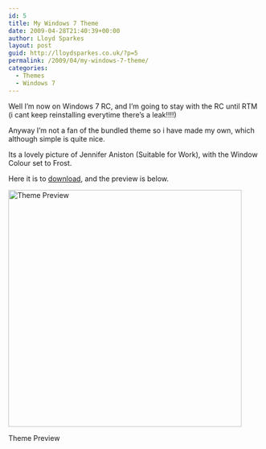 ```yaml
---
id: 5
title: My Windows 7 Theme
date: 2009-04-28T21:40:39+00:00
author: Lloyd Sparkes
layout: post
guid: http://lloydsparkes.co.uk/?p=5
permalink: /2009/04/my-windows-7-theme/
categories:
  - Themes
  - Windows 7
---
```

Well I&#8217;m now on Windows 7 RC, and I&#8217;m going to stay with the RC until RTM (i cant keep reinstalling everytime there&#8217;s a leak!!!!)

Anyway I&#8217;m not a fan of the bundled theme so i have made my own, which although simple is quite nice.

Its a lovely picture of Jennifer Aniston (Suitable for Work), with the Window Colour set to Frost.

Here it is to [download](http://blog.lloydsparkes.co.uk/files/lloydsparkes-theme.themepack), and the preview is below.

<div id="attachment_7" style="width: 474px" class="wp-caption alignnone">
  <img class="size-full wp-image-7" title="Jennifer Aniston Theme Preview" src="http://blog.lloydsparkes.co.uk/wp-content/uploads/2009/04/themepreview.png" alt="Theme Preview" width="464" height="471" srcset="https://lloydsparkes.co.uk/wp-content/uploads/2009/04/themepreview.png 464w, https://lloydsparkes.co.uk/wp-content/uploads/2009/04/themepreview-295x300.png 295w" sizes="(max-width: 464px) 100vw, 464px" />
  
  <p class="wp-caption-text">
    Theme Preview
  </p>
</div>